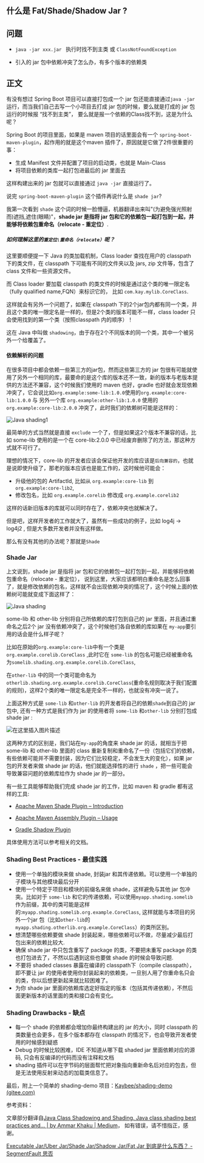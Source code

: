 ﻿## 什么是 Fat/Shade/Shadow Jar ?

## 问题

- `java -jar xxx.jar ` 执行时找不到主类 或 `ClassNotFoundException`

- 引入的 jar 包中依赖冲突了怎么办，有多个版本的依赖类

## 正文

有没有想过 Spring Boot 项目可以直接打包成一个 jar 包还能直接通过`java -jar`运行，而当我们自己去写一个小项目去打成 jar 包的时候，要么就是打成的 jar 包运行的时候报 “找不到主类”， 要么就是报一个依赖的Class找不到，这是为什么呢？

Spring Boot 的项目里面，如果是 maven 项目的话里面会有一个 `spring-boot-maven-plugin`，起作用的就是这个maven 插件了，原因就是它做了2件很重要的事：

- 生成 Manifest 文件并配置了项目的启动类，也就是 Main-Class
- 将项目依赖的类库一起打包进最后的 jar 里面去

这样构建出来的 jar 包就可以直接通过 `java -jar` 直接运行了。

说完 `spring-boot-maven-plugin` 这个插件再说什么是 `shade jar`?

我第一次看到 `shade` 这个词的时候一脸懵逼，机器翻译出来叫"(为避免强光照射而)遮挡,遮住(眼睛)"，**shade jar 是指将 jar 包和它的依赖包一起打包到一起，并能够将依赖包重命名（relocate - 重定位）**.

##### 如何理解这里的`重定位\重命名（relocate）`呢？

这里要顺便提一下 Java 的类加载机制，Class loader 查找在用户的 classpath 下的类文件，在 classpath 下可能有不同的文件夹以及 jars, zip 文件等，包含了 class 文件和一些资源文件。

而 Class loader 要加载 classpath 的类文件的时候是通过这个类的唯一限定名（fully qualified name,FQN）来标识它的， 比如 `com.kay.mylib.CoreClass`. 

这样就会有另外一个问题了，如果在 classpath 下的2个jar包内都有同一个类，并且这个类的唯一限定名是一样的，但是2个类的版本可能不一样，class loader 只会使用找到的第一个类（按照classpath 内的顺序）！

这在 Java 中叫做 `shadowing`，由于存在2个不同版本的同一个类，其中一个被另外一个给覆盖了。

#### 依赖解析的问题

在很多项目中都会依赖一些第三方的jar包，然而这些第三方的 jar 包很有可能就使用了另外一个相同的库，最要命的是这个库的版本还不一致，新的版本与老版本提供的方法还不兼容，这个时候我们使用的 maven 也好，gradle 也好就会发现依赖冲突了，它会说比如`org.example:some-lib:1.0.0`使用的`org.example:core-lib:1.0.0` 与 另外一个库 `org.example:other-lib:1.0.0` 使用的 `org.example:core-lib:2.0.0` 冲突了，此时我们的依赖树可能是这样的：



![Java shading1](https://img-blog.csdnimg.cn/img_convert/31e47f67540dca84cc76ce65f9b90de2.png)

最简单的方式当然就是直接 `exclude` 一个了，但是如果这2个版本不兼容的话，比如 some-lib 使用的是一个在 core-lib:2.0.0 中已经废弃删除了的方法，那这种方式就不可行了。

理想的情况下，core-lib 的开发者应该会保证他开发的库应该是`后向兼容的`，也就是说即使升级了，那老的版本应该也是能工作的，这时候他可能会：

- 升级他的包的 ArtifactId, 比如从 `org.example:core-lib` 到`org.example:core-lib2`,
- 修改包名，比如 `org.example.corelib` 修改成 `org.example.corelib2`

这样的话新旧版本的库就可以同时存在了，依赖冲突也就解决了。

但是吧，这样开发者的工作就大了，虽然有一些成功的例子，比如 log4j -> log4j2 , 但是大多数开发者并没有这样做。

那么有没有其他的办法呢？那就是`Shade`

### Shade Jar

上文说到，shade jar 是指将 jar 包和它的依赖包一起打包到一起，并能够将依赖包重命名（relocate - 重定位）， 说到这里，大家应该都明白重命名是怎么回事了，就是修改依赖的包名，这样就不会出现依赖冲突的情况了，这个时候上面的依赖树可能就变成下面这样了：

![Java shading](https://img-blog.csdnimg.cn/img_convert/1f02727f93706848e0ef80b9e45431dc.png)

some-lib 和 other-lib 分别将自己所依赖的库打包到自己的 jar 里面，并且通过重命名之后2个 jar 没有依赖冲突了，这个时候他们各自依赖的库如果在 `my-app`要引用的话会是什么样子呢？

比如在原始的`org.example:core-lib`中有一个类是`org.example.corelib.CoreClass` ,此时它在 `some-lib` 的包名可能已经被重命名为`somelib.shading.org.example.corelib.CoreClass`,

在`other-lib` 中的同一个类可能命名为`otherlib.shading.org.example.corelib.CoreClass`(重命名规则取决于我们配置的规则)，这样2个类的唯一限定名是完全不一样的，也就没有冲突一说了。

上面这种方式是 `some-lib` 和`other-lib` 的开发者将自己的依赖`shade`到自己的 jar 包中,  还有一种方式是我们作为 jar 的使用者将 `some-lib` 和`other-lib` 分别打包成 shade jar :

![在这里插入图片描述](https://img-blog.csdnimg.cn/20210630211743647.png?x-oss-process=image/watermark,type_ZmFuZ3poZW5naGVpdGk,shadow_10,text_aHR0cHM6Ly9ibG9nLmNzZG4ubmV0L3NpbmF0XzI1Mjk1NjEx,size_16,color_FFFFFF,t_70#pic_center)


这两种方式的区别是，我们站在`my-app`的角度来 shade jar 的话，就相当于把 some-lib 和 other-lib 里面的 class 重新复制和重命名了一份（包括它们的依赖，有些依赖可能并不需要封装，因为它们比较稳定，不会发生大的变化），如果 jar 包的开发者来做 shade jar 的话，他们就能选择性的进行 `shade` ，把一些可能会导致兼容问题的依赖库给作为 shade jar 的一部分。

有一些工具能够帮助我们完成 shade jar 的工作，比如 maven 和 gradle 都有这样的工具:

- [Apache Maven Shade Plugin – Introduction](https://maven.apache.org/plugins/maven-shade-plugin/)

- [Apache Maven Assembly Plugin – Usage](https://maven.apache.org/plugins/maven-assembly-plugin/usage.html)
- [Gradle Shadow Plugin](https://imperceptiblethoughts.com/shadow/getting-started/)

具体使用方法可以参考相关的文档。

### Shading Best Practices - 最佳实践

- 使用一个单独的模块来做 shade, 封装jar 和其传递依赖。可以使用一个单独的子模块与其他模块最后分开
- 使用一个特定于项目和模块的前缀名来做 shade，这样避免与其他 jar 包冲突。比如对于 `some-lib` 和它的传递依赖，可以使用`myapp.shading.somelib` 作为前缀，其中的类可能是这样的:`myapp.shading.somelib.org.example.CoreClass`, 这样就能与本项目的另外一个jar 包（比如`other-lib`的`myapp.shading.otherlib.org.example.CoreClass`）的类所区别。
- 想清楚哪些依赖要做 shade 封装起来，哪些依赖可以不做，尽量减少最后打包出来的依赖比较大.
- 确保 shade jar 中只包含重写了 package 的类，不要把未重写 package 的类也打包进去了，不然以后遇到这些也要做 shade 的时候会导致问题.
- 不要将 shaded  classes 暴露在编译的 classpath下（compile classpath），即不要让 jar 的使用者使用你封装起来的依赖类，一旦别人用了你重命名只会的类，你以后想更新起来就比较困难了。
- 为你 shade jar 里面的依赖库选定好指定的版本（包括其传递依赖），不然后面更新版本的话里面的类和接口会有变化。

### Shading Drawbacks - 缺点

- 每一个 shade 的依赖都会增加你最终构建出的 jar 的大小，同时 classpath 的类数量也会更多，在多个版本都存在 classpath 的情况下，也会导致开发者使用的时候感到疑惑
- Debug 的时候比较困难，IDE 不知道从哪下载 shaded jar 里面依赖对应的源码, 只会有反编译的代码而没有注释和文档
- shading 插件可以在字节码的层面帮忙把对象指向重新命名后对应的包去，但是无法使用反射来动态的加载类信息了。

最后，附上一个简单的 shading-demo 项目：[Kaybee/shading-demo (gitee.com)](https://gitee.com/kaybee/shading-demo)



参考资料：

文章部分翻译自[Java Class Shadowing and Shading. Java class shading best practices and… | by Ammar Khaku | Medium](https://medium.com/@akhaku/java-class-shadowing-and-shading-9439b0eacb13)， 如有错误，请不惜指正，感谢。

[Executable Jar/Uber Jar/Shade Jar/Shadow Jar/Fat Jar 到底是什么东西？ - SegmentFault 思否](https://segmentfault.com/a/1190000039149043)


